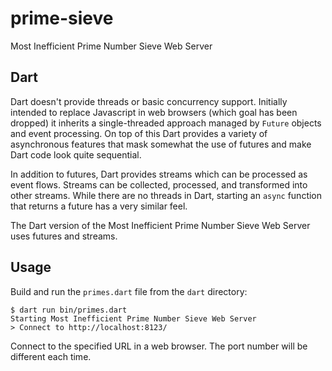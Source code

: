 # prime-sieve

Most Inefficient Prime Number Sieve Web Server

## Dart

Dart doesn't provide threads or basic concurrency support.
Initially intended to replace Javascript in web browsers (which goal has been dropped)
it inherits a single-threaded approach managed by `Future` objects and event processing.
On top of this Dart provides a variety of asynchronous features that mask somewhat
the use of futures and make Dart code look quite sequential.

In addition to futures, Dart provides streams which can be processed as event flows.
Streams can be collected, processed, and transformed into other streams.
While there are no threads in Dart, starting an `async` function that returns a future
has a very similar feel.

The Dart version of the Most Inefficient Prime Number Sieve Web Server uses futures and streams.

## Usage

Build and run the `primes.dart` file from the `dart` directory:
```shell
$ dart run bin/primes.dart
Starting Most Inefficient Prime Number Sieve Web Server
> Connect to http://localhost:8123/
```
Connect to the specified URL in a web browser.
The port number will be different each time.
